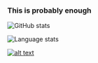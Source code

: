 ###  This is probably enough

![GitHub stats](https://github-readme-stats.vercel.app/api?username=rsamhollyer&count_private=true&include_all_commits=true&show_icons=true&theme=tokyonight) 

![Language stats](https://github-readme-stats.vercel.app/api/top-langs/?username=rsamhollyer&layout=compact&theme=tokyonight)

<a href=https://www.linkedin.com/in/samhollyer> ![alt text](https://img.shields.io/badge/-LinkedIn-0e76a8?style=plastic&logo=linkedIn)</a>
